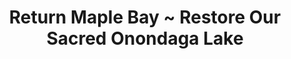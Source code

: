 ---
layout: start.njk
title: "Return Maple Bay ~ Restore Our Sacred Onondaga Lake"
description: "Heal the Reciprocal Relationship Between the Lake and Onondaga Nation #Lakeback"
image: "/img/onondaga-lake-east-shoreline.jpg"
information: "Onondaga Lake is the birthplace of democracy, lacrosse, the women's movement, and more. This lake is the ancestral home of the Onondaga Nation and the Haudenosaunee Confederacy. The United States agreed that the lake would always belong to the Onondaga Nation and the Haudenosaunee Confederacy with the 1794 Canandaigua treaty."
info: 
 title: "Water is Life"
 image: "/img/onondaga-lake-south-shoreline-700.jpg"
 text: "We aim to restore the reciprocal relationship of mutual care, amongst Onondaga Lake, all its inhabitants, and Onondaga Nation beginning with the return of Maple Bay."
 #cta: "add a call to action button"
---